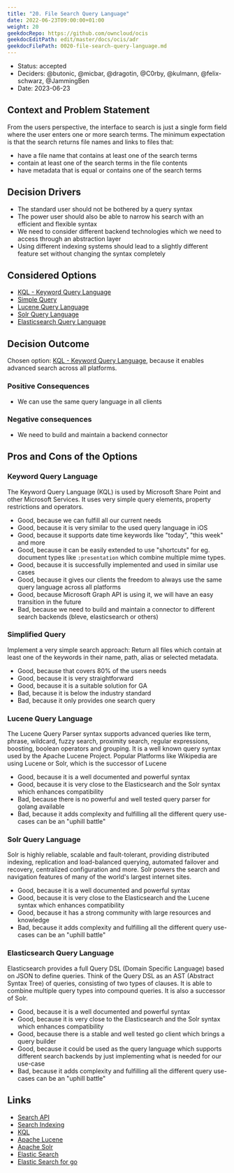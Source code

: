 ```yaml
---
title: "20. File Search Query Language"
date: 2022-06-23T09:00:00+01:00
weight: 20
geekdocRepo: https://github.com/owncloud/ocis
geekdocEditPath: edit/master/docs/ocis/adr
geekdocFilePath: 0020-file-search-query-language.md
---
```


* Status: accepted
* Deciders: @butonic, @micbar, @dragotin, @C0rby, @kulmann, @felix-schwarz, @JammingBen
* Date: 2023-06-23

## Context and Problem Statement

From the users perspective, the interface to search is just a single form field where the user enters one or more search terms. The minimum expectation is that the search returns file names and links to files that:

* have a file name that contains at least one of the search terms
* contain at least one of the search terms in the file contents
* have metadata that is equal or contains one of the search terms

## Decision Drivers

* The standard user should not be bothered by a query syntax
* The power user should also be able to narrow his search with an efficient and flexible syntax
* We need to consider different backend technologies which we need to access through an abstraction layer
* Using different indexing systems should lead to a slightly different feature set without changing the syntax completely

## Considered Options

* [KQL - Keyword Query Language](#keyword-query-language)
* [Simple Query](#simplified-query)
* [Lucene Query Language](#lucene-query-language)
* [Solr Query Language](#solr-query-language)
* [Elasticsearch Query Language](#elasticsearch-query-language)

## Decision Outcome

Chosen option: [KQL - Keyword Query Language](#keyword-query-language), because it enables advanced search across all platforms.

### Positive Consequences

* We can use the same query language in all clients

### Negative consequences

* We need to build and maintain a backend connector

## Pros and Cons of the Options

### Keyword Query Language

The Keyword Query Language (KQL) is used by Microsoft Share Point and other Microsoft Services. It uses very simple query elements, property restrictions and operators.

* Good, because we can fulfill all our current needs
* Good, because it is very similar to the used query language in iOS
* Good, because it supports date time keywords like "today", "this week" and more
* Good, because it can be easily extended to use "shortcuts" for eg. document types like `:presentation` which combine multiple mime types.
* Good, because it is successfully implemented and used in similar use cases
* Good, because it gives our clients the freedom to always use the same query language across all platforms
* Good, because Microsoft Graph API is using it, we will have an easy transition in the future
* Bad, because we need to build and maintain a connector to different search backends (bleve, elasticsearch or others)

### Simplified Query

Implement a very simple search approach: Return all files which contain at least one of the keywords in their name, path, alias or selected metadata.

* Good, because that covers 80% of the users needs
* Good, because it is very straightforward
* Good, because it is a suitable solution for GA
* Bad, because it is below the industry standard
* Bad, because it only provides one search query

### Lucene Query Language

The Lucene Query Parser syntax supports advanced queries like term, phrase, wildcard, fuzzy search, proximity search, regular expressions, boosting, boolean operators and grouping. It is a well known query syntax used by the Apache Lucene Project. Popular Platforms like Wikipedia are using Lucene or Solr, which is the successor of Lucene

* Good, because it is a well documented and powerful syntax
* Good, because it is very close to the Elasticsearch and the Solr syntax which enhances compatibility
* Bad, because there is no powerful and well tested query parser for golang available
* Bad, because it adds complexity and fulfilling all the different query use-cases can be an "uphill battle"

### Solr Query Language

Solr is highly reliable, scalable and fault-tolerant, providing distributed indexing, replication and load-balanced querying, automated failover and recovery, centralized configuration and more. Solr powers the search and navigation features of many of the world's largest internet sites.

* Good, because it is a well documented and powerful syntax
* Good, because it is very close to the Elasticsearch and the Lucene syntax which enhances compatibility
* Good, because it has a strong community with large resources and knowledge
* Bad, because it adds complexity and fulfilling all the different query use-cases can be an "uphill battle"

### Elasticsearch Query Language

Elasticsearch provides a full Query DSL (Domain Specific Language) based on JSON to define queries. Think of the Query DSL as an AST (Abstract Syntax Tree) of queries, consisting of two types of clauses. It is able to combine multiple query types into compound queries. It is also a successor of Solr.

* Good, because it is a well documented and powerful syntax
* Good, because it is very close to the Elasticsearch and the Solr syntax which enhances compatibility
* Good, because there is a stable and well tested go client which brings a query builder
* Good, because it could be used as the query language which supports different search backends by just implementing what is needed for our use-case
* Bad, because it adds complexity and fulfilling all the different query use-cases can be an "uphill battle"

## Links

* [Search API](0018-file-search-api.md)
* [Search Indexing](0019-file-search-index.md)
* [KQL](https://learn.microsoft.com/en-us/sharepoint/dev/general-development/keyword-query-language-kql-syntax-reference)
* [Apache Lucene](https://lucene.apache.org/)
* [Apache Solr](https://solr.apache.org/)
* [Elastic Search](https://solr.apache.org/)
* [Elastic Search for go](https://github.com/elastic/go-elasticsearch)
